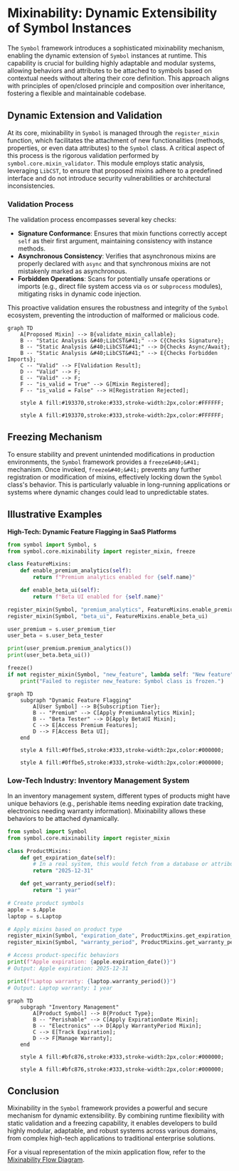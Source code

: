 # Mixinability: Dynamic Extensibility of Symbol Instances

The `Symbol` framework introduces a sophisticated mixinability mechanism, enabling the dynamic extension of `Symbol` instances at runtime. This capability is crucial for building highly adaptable and modular systems, allowing behaviors and attributes to be attached to symbols based on contextual needs without altering their core definition. This approach aligns with principles of open/closed principle and composition over inheritance, fostering a flexible and maintainable codebase.

## Dynamic Extension and Validation

At its core, mixinability in `Symbol` is managed through the `register_mixin` function, which facilitates the attachment of new functionalities &#40;methods, properties, or even data attributes&#41; to the `Symbol` class. A critical aspect of this process is the rigorous validation performed by `symbol.core.mixin_validator`. This module employs static analysis, leveraging `LibCST`, to ensure that proposed mixins adhere to a predefined interface and do not introduce security vulnerabilities or architectural inconsistencies.

### Validation Process
The validation process encompasses several key checks:
- **Signature Conformance**: Ensures that mixin functions correctly accept `self` as their first argument, maintaining consistency with instance methods.
- **Asynchronous Consistency**: Verifies that asynchronous mixins are properly declared with `async` and that synchronous mixins are not mistakenly marked as asynchronous.
- **Forbidden Operations**: Scans for potentially unsafe operations or imports &#40;e.g., direct file system access via `os` or `subprocess` modules&#41;, mitigating risks in dynamic code injection.

This proactive validation ensures the robustness and integrity of the `Symbol` ecosystem, preventing the introduction of malformed or malicious code.

```mermaid
graph TD
    A[Proposed Mixin] --> B{validate_mixin_callable};
    B -- "Static Analysis &#40;LibCST&#41;" --> C{Checks Signature};
    B -- "Static Analysis &#40;LibCST&#41;" --> D{Checks Async/Await};
    B -- "Static Analysis &#40;LibCST&#41;" --> E{Checks Forbidden Imports};
    C -- "Valid" --> F[Validation Result];
    D -- "Valid" --> F;
    E -- "Valid" --> F;
    F -- "is_valid = True" --> G[Mixin Registered];
    F -- "is_valid = False" --> H[Registration Rejected];

    style A fill:#193370,stroke:#333,stroke-width:2px,color:#FFFFFF;

    style A fill:#193370,stroke:#333,stroke-width:2px,color:#FFFFFF;
```
## Freezing Mechanism

To ensure stability and prevent unintended modifications in production environments, the `Symbol` framework provides a `freeze&#40;&#41;` mechanism. Once invoked, `freeze&#40;&#41;` prevents any further registration or modification of mixins, effectively locking down the `Symbol` class's behavior. This is particularly valuable in long-running applications or systems where dynamic changes could lead to unpredictable states.

## Illustrative Examples

**High-Tech: Dynamic Feature Flagging in SaaS Platforms**
```python
from symbol import Symbol, s
from symbol.core.mixinability import register_mixin, freeze

class FeatureMixins:
    def enable_premium_analytics(self):
        return f"Premium analytics enabled for {self.name}"

    def enable_beta_ui(self):
        return f"Beta UI enabled for {self.name}"

register_mixin(Symbol, "premium_analytics", FeatureMixins.enable_premium_analytics)
register_mixin(Symbol, "beta_ui", FeatureMixins.enable_beta_ui)

user_premium = s.user_premium_tier
user_beta = s.user_beta_tester

print(user_premium.premium_analytics())
print(user_beta.beta_ui())

freeze()
if not register_mixin(Symbol, "new_feature", lambda self: "New feature"):
    print("Failed to register new_feature: Symbol class is frozen.")
```

```mermaid
graph TD
    subgraph "Dynamic Feature Flagging"
        A[User Symbol] --> B{Subscription Tier};
        B -- "Premium" --> C[Apply PremiumAnalytics Mixin];
        B -- "Beta Tester" --> D[Apply BetaUI Mixin];
        C --> E[Access Premium Features];
        D --> F[Access Beta UI];
    end

    style A fill:#0ffbe5,stroke:#333,stroke-width:2px,color:#000000;

    style A fill:#0ffbe5,stroke:#333,stroke-width:2px,color:#000000;
```
### Low-Tech Industry: Inventory Management System

In an inventory management system, different types of products might have unique behaviors &#40;e.g., perishable items needing expiration date tracking, electronics needing warranty information&#41;. Mixinability allows these behaviors to be attached dynamically.

```python
from symbol import Symbol
from symbol.core.mixinability import register_mixin

class ProductMixins:
    def get_expiration_date(self):
        # In a real system, this would fetch from a database or attribute
        return "2025-12-31"

    def get_warranty_period(self):
        return "1 year"

# Create product symbols
apple = s.Apple
laptop = s.Laptop

# Apply mixins based on product type
register_mixin(Symbol, "expiration_date", ProductMixins.get_expiration_date)
register_mixin(Symbol, "warranty_period", ProductMixins.get_warranty_period)

# Access product-specific behaviors
print(f"Apple expiration: {apple.expiration_date()}")
# Output: Apple expiration: 2025-12-31

print(f"Laptop warranty: {laptop.warranty_period()}")
# Output: Laptop warranty: 1 year
```

```mermaid
graph TD
    subgraph "Inventory Management"
        A[Product Symbol] --> B{Product Type};
        B -- "Perishable" --> C[Apply ExpirationDate Mixin];
        B -- "Electronics" --> D[Apply WarrantyPeriod Mixin];
        C --> E[Track Expiration];
        D --> F[Manage Warranty];
    end

    style A fill:#bfc876,stroke:#333,stroke-width:2px,color:#000000;

    style A fill:#bfc876,stroke:#333,stroke-width:2px,color:#000000;
```
## Conclusion

Mixinability in the `Symbol` framework provides a powerful and secure mechanism for dynamic extensibility. By combining runtime flexibility with static validation and a freezing capability, it enables developers to build highly modular, adaptable, and robust systems across various domains, from complex high-tech applications to traditional enterprise solutions.

For a visual representation of the mixin application flow, refer to the [Mixinability Flow Diagram](mixinability_flow.mmd).

